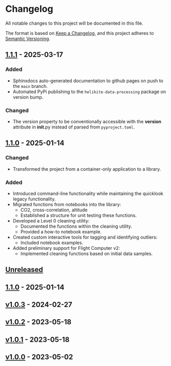 # Changelog

All notable changes to this project will be documented in this file.

The format is based on [Keep a Changelog](https://keepachangelog.com/en/1.0.0/),
and this project adheres to [Semantic Versioning](https://semver.org/spec/v2.0.0.html).

## [1.1.1] - 2025-03-17

### Added
- Sphinxdocs auto-generated documentation to github pages on push to the `main` branch.
- Automated PyPi publishing to the `helikite-data-processing` package on version bump.

### Changed
- The version property to be conventionally accessible with the __version__
  attribute in __init__.py instead of parsed from `pyproject.toml`.

## [1.1.0] - 2025-01-14

### Changed
- Transformed the project from a container-only application to a library.

### Added
- Introduced command-line functionality while maintaining the quicklook legacy functionality.
- Migrated functions from notebooks into the library:
    - CO2, cross-correlation, altitude
    - Established a structure for unit testing these functions.
- Developed a Level 0 cleaning utility:
    - Documented the functions within the cleaning utility.
    - Provided a how-to notebook example.
- Created custom interactive tools for tagging and identifying outliers:
    - Included notebook examples.
- Added preliminary support for Flight Computer v2:
    - Implemented cleaning functions based on initial data samples.

## [Unreleased]


## [1.1.0] - 2025-01-14
## [v1.0.3] - 2024-02-27
## [v1.0.2] - 2023-05-18
## [v1.0.1] - 2023-05-18
## [v1.0.0] - 2023-05-02

[unreleased]: https://github.com/EERL-EPFL/helikite-data-processing/compare/1.1.1...HEAD
[1.1.1]: https://github.com/EERL-EPFL/helikite-data-processing/compare/v1.1.0...1.1.1
[1.1.0]: https://github.com/EERL-EPFL/helikite-data-processing/compare/v1.0.3...1.1.0
[v1.0.3]: https://github.com/EERL-EPFL/helikite-data-processing/compare/v1.0.2...v1.0.3
[v1.0.2]: https://github.com/EERL-EPFL/helikite-data-processing/compare/v1.0.1...v1.0.2
[v1.0.1]: https://github.com/EERL-EPFL/helikite-data-processing/compare/v1.0.0...v1.0.1
[v1.0.0]: https://github.com/EERL-EPFL/helikite-data-processing/releases/tag/v1.0.0